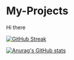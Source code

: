 # My-Projects
Hi there



[![GitHub Streak](http://github-readme-streak-stats.herokuapp.com?user=arjav19&theme=dark&hide_border=true)](https://git.io/streak-stats)


[![Anurag's GitHub stats](https://github-readme-stats.vercel.app/api?username=arjav19)](https://github.com/anuraghazra/github-readme-stats)
